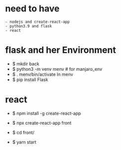 
# need to have 
    - nodejs and create-react-app
    - python3.9 and flask
    - react 


# flask and her Environment
 * $ mkdir back
 * $ python3 -m venv menv # for manjaro_env
 * $ . menv/bin/activate
In menv
 * $ pip install Flask

# react

* $ npm install -g create-react-app

* $ npx create-react-app front
* $ cd front/
* $ yarn start